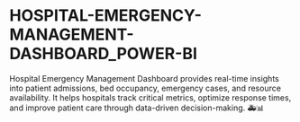 # HOSPITAL-EMERGENCY-MANAGEMENT-DASHBOARD_POWER-BI
Hospital Emergency Management Dashboard provides real-time insights into patient admissions, bed occupancy, emergency cases, and resource availability. It helps hospitals track critical metrics, optimize response times, and improve patient care through data-driven decision-making. 🚑📊
